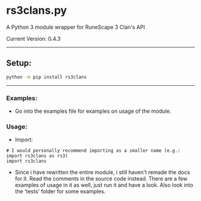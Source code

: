 # rs3clans.py
A Python 3 module wrapper for RuneScape 3 Clan's API

Current Version: 0.4.3

***

## Setup:

```bash
python -m pip install rs3clans
```

***

### Examples:

* Go into the examples file for examples on usage of the module.

### Usage:

* Import:

```python3
# I would personally recommend importing as a smaller name (e.g.: import rs3clans as rs3)
import rs3clans
```

- Since i have rewritten the entire module, i still haven't remade the docs for it. Read the comments in the source code instead. There are a few examples of usage in it as well, just run it and have a look. Also look into the 'tests' folder for some examples.